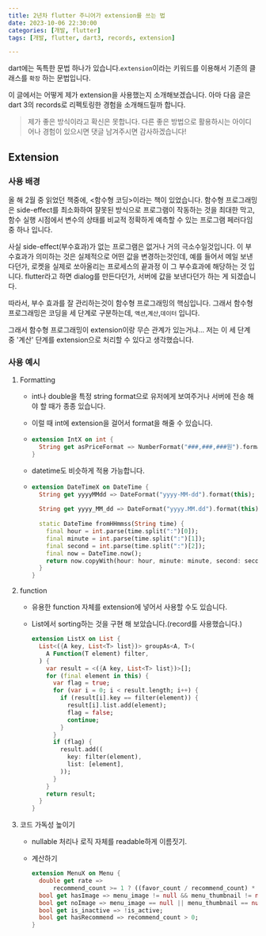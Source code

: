 ```yaml
---
title: 2년차 flutter 주니어가 extension를 쓰는 법
date: 2023-10-06 22:30:00
categories: [개발, flutter]
tags: [개발, flutter, dart3, records, extension]

---
```


dart에는 독특한 문법 하나가 있습니다.`extension`이라는 키워드를 이용해서 기존의 클래스를 `확장` 하는 문법입니다. 

이 글에서는 어떻게 제가 extension을 사용했는지 소개해보겠습니다. 아마 다음 글은 dart 3의 records로 리펙토링한 경험을 소개해드릴까 합니다.

> 제가 좋은 방식이라고 확신은 못합니다. 다른 좋은 방법으로 활용하시는 아이디어나 경험이 있으시면 댓글 남겨주시면 감사하겠습니다!

## Extension

### 사용 배경

 올 해 2월 중 읽었던 책중에, <함수형 코딩>이라는 책이 있었습니다. 함수형 프로그래밍은 side-effect를 최소화하여 쟐못된 방식으로 프로그램이 작동하는 것을 최대한 막고, 함수 실행 시점에서 변수의 상태를 비교적 정확하게 예측할 수 있는 프로그램 페러다임 중 하나 입니다.

사실 side-effect(부수효과)가 없는 프로그램은 없거나 거의 극소수일것입니다. 이 부수효과가 의미하는 것은 실제적으로 어떤 값을 변경하는것인데, 예를 들어서 메일 보낸다던가, 로켓을 실제로 쏘아올리는 프로세스의 끝과정 이 그 부수효과에 해당하는 것 입니다. flutter라고 하면 dialog를 만든다던가, 서버에 값을 보낸다던가 하는 게 되겠습니다.

따라서, 부수 효과를 잘 관리하는것이 함수형 프로그래밍의 핵심입니다. 그래서 함수형 프로그래밍은 코딩을 세 단계로 구분하는데, `액션`,`계산`,`데이터` 입니다. 

그래서 함수형 프로그래밍이 extension이랑 무슨 관계가 있는거냐... 저는 이 세 단계 중 '계산' 단계를 extension으로 처리할 수 있다고 생각했습니다.

### 사용 예시

1. Formatting

   - int나 double을 특정 string format으로 유저에게 보여주거나 서버에 전송 해야 할 때가 종종 있습니다.

   - 이럴 때 int에 extension을 걸어서 format을 해줄 수 있습니다.

   - ```dart
     extension IntX on int {
       String get asPriceFormat => NumberFormat("###,###,###원").format(this);
     }
     ```

   - datetime도 비슷하게 적용 가능합니다.

   - ``` dart
     extension DateTimeX on DateTime {
       String get yyyyMMdd => DateFormat("yyyy-MM-dd").format(this);
       
       String get yyyy_MM_dd => DateFormat("yyyy.MM.dd").format(this);
       
       static DateTime fromHHmmss(String time) {
         final hour = int.parse(time.split(":")[0]);
         final minute = int.parse(time.split(":")[1]);
         final second = int.parse(time.split(":")[2]);
         final now = DateTime.now();
         return now.copyWith(hour: hour, minute: minute, second: second);
       }
     }
     ```

2. function

   - 유용한 function 자체를 extension에 넣어서 사용할 수도 있습니다.

   - List에서 sorting하는 것을 구현 해 보았습니다.(record를 사용했습니다.)

     ```dart
     extension ListX on List {
       List<({A key, List<T> list})> groupAs<A, T>(
         A Function(T element) filter,
       ) {
         var result = <({A key, List<T> list})>[];
         for (final element in this) {
           var flag = true;
           for (var i = 0; i < result.length; i++) {
             if (result[i].key == filter(element)) {
               result[i].list.add(element);
               flag = false;
               continue;
             }
           }
           if (flag) {
             result.add((
               key: filter(element),
               list: [element],
             ));
           }
         }
         return result;
       }
     }
     ```

3. 코드 가독성 높이기

   - nullable 처리나 로직 자체를 readable하게 이름짓기.

   - 계산하기

     ```dart
     extension MenuX on Menu {
       double get rate =>
           recommend_count >= 1 ? ((favor_count / recommend_count) * 100) : -1;
       bool get hasImage => menu_image != null && menu_thumbnail != null;
       bool get noImage => menu_image == null || menu_thumbnail == null;
       bool get is_inactive => !is_active;
       bool get hasRecommend => recommend_count > 0;
     }
     
     ```

     
